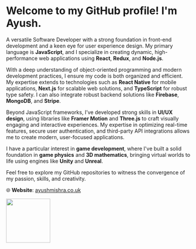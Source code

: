 # Welcome to my GitHub profile! I'm Ayush.

A versatile Software Developer with a strong foundation in front-end development and a keen eye for user experience design. My primary language is **JavaScript**, and I specialize in creating dynamic, high-performance web applications using **React**, **Redux**, and **Node.js**.

With a deep understanding of object-oriented programming and modern development practices, I ensure my code is both organized and efficient. My expertise extends to technologies such as **React Native** for mobile applications, **Next.js** for scalable web solutions, and **TypeScript** for robust type safety. I can also integrate robust backend solutions like **Firebase**, **MongoDB**, and **Stripe**.

Beyond JavaScript frameworks, I’ve developed strong skills in **UI/UX design**, using libraries like **Framer Motion** and **Three.js** to craft visually engaging and interactive experiences. My expertise in optimizing real-time features, secure user authentication, and third-party API integrations allows me to create modern, user-focused applications.

I have a particular interest in **game development**, where I've built a solid foundation in **game physics** and **3D mathematics**, bringing virtual worlds to life using engines like **Unity** and **Unreal**.

Feel free to explore my GitHub repositories to witness the convergence of my passion, skills, and creativity.

🌐 **Website**: [ayushmishra.co.uk](https://ayushmishra.co.uk/)

<img src="https://github.com/user-attachments/assets/f9002028-b8bf-467a-b5fc-dcd4df4602b0" width="120" height="120">
